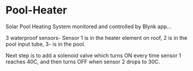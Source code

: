 # Pool-Heater
Solar Pool Heating System monitored and controlled by Blynk app...

3 waterproof sensors-
Sensor 1 is in the heater element on roof, 2 is in the pool input tube, 3- is in the pool.

Next step is to add a solenoid valve which turns ON every time sensor 1 reaches 40C,
and then turns OFF when sensor 2 drops to 30C.

